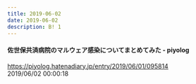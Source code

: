 ```yaml
---
title: 2019-06-02
date: 2019-06-02
description: B! 1
---
```


#### 佐世保共済病院のマルウェア感染についてまとめてみた - piyolog
https://piyolog.hatenadiary.jp/entry/2019/06/01/095814<br>
2019/06/02 00:00:18<br>


